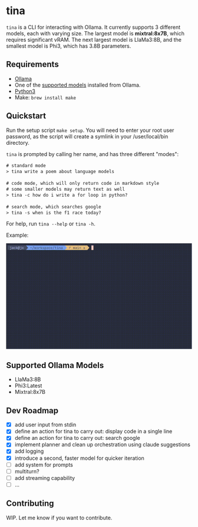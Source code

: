 # tina
`tina` is a CLI for interacting with Ollama. It currently supports 3 different models, each with varying size. The largest model is **mixtral:8x7B**, which requires significant vRAM. The next largest model is LlaMa3:8B, and the smallest model is Phi3, which has 3.8B parameters.

## Requirements
- [Ollama](https://ollama.com/)
- One of the [supported models](#supported-ollama-models) installed from Ollama.
- [Python3](https://www.python.org/downloads/)
- Make: `brew install make`
    
## Quickstart
Run the setup script `make setup`. You will need to enter your root user password, as the script will create a symlink in your /user/local/bin directory.

`tina` is prompted by calling her name, and has three different "modes":
```
# standard mode
> tina write a poem about language models

# code mode, which will only return code in markdown style
# some smaller models may return text as well
> tina -c how do i write a for loop in python?

# search mode, which searches google
> tina -s when is the f1 race today?
```
For help, run `tina --help` or `tina -h`.

Example:

![mov example](./static/tina.gif)

## Supported Ollama Models
- LlaMa3:8B
- Phi3:Latest
- Mixtral:8x7B

## Dev Roadmap
- [x] add user input from stdin
- [x] define an action for tina to carry out: display code in a single line
- [x] define an action for tina to carry out: search google
- [x] implement planner and clean up orchestration using claude suggestions
- [x] add logging
- [x] introduce a second, faster model for quicker iteration
- [ ] add system for prompts
- [ ] multiturn?
- [ ] add streaming capability
- [ ] ...

## Contributing
WIP. Let me know if you want to contribute.
